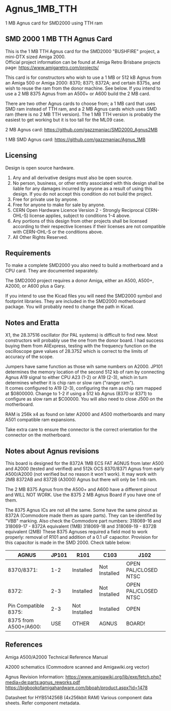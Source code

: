 # Agnus_1MB_TTH
1 MB Agnus card for SMD2000 using TTH ram

## SMD 2000 1 MB TTH Agnus Card
This is the 1 MB TTH Agnus card for the SMD2000 "BUSHFIRE" project, a mini-DTX sized Amiga 2000.  
Official project information can be found at Amiga Retro Brisbane projects page:
https://www.amigaretro.com/projects/

This card is for constructors who wish to use a 1 MB or 512 kB Agnus from an Amiga 500 or Amiga 2000: 8370; 8371; 8372A; and certain 8375s, and wish to reuse the ram from the donor machine.  See below.
If you intend to use a 2 MB 8375 Agnus from an A500+ or A600 build the 2 MB card.

There are two other Agnus cards to choose from; a 1 MB card that uses SMD ram instead of TTH ram, and a 2 MB Agnus cards which uses SMD ram (there is no 2 MB TTH version).  The 1 MB TTH version is probably the easiest to get working but it is too tall for the ML09 case.

2 MB Agnus card: https://github.com/gazzmaniac/SMD2000_Agnus2MB 

1 MB SMD Agnus card: https://github.com/gazzmaniac/Agnus_1MB 


## Licensing
Design is open source hardware.
1. Any and all derivative designs must also be open source.
2. No person, business, or other entity associated with this design shall be liable for any damages incurred by anyone as a result of using this design.  If you do not accept this condition do not build the project.
3. Free for private use by anyone.
4. Free for anyone to make for sale by anyone.
5. CERN Open Hardware Licence Version 2 - Strongly Reciprocal CERN-OHL-S) license applies, subject to conditions 1-4 above.
6. Any portions of this design from other projects shall be licensed according to their respective licenses if their licenses are not compatible with CERN-OHL-S or the conditions above.
7. All Other Rights Reserved.

## Requirements
To make a complete SMD2000 you also need to build a motherboard and a CPU card.  They are documented separately.

The SMD2000 project requires a donor Amiga, either an A500, A500+, A2000, or A600 plus a Gary.

If you intend to use the Kicad files you will need the SMD2000 symbol and footprint libraries.  They are included in the SMD2000 motherboard package.  You will probably need to change the path in Kicad.

## Notes and Eratta
X1, the 28.37516 oscillator (for PAL systems) is difficult to find new.  Most constructors will probably use the one from the donor board.  I had success buying them from AliExpress, testing with the frequency function on the oscilloscope gave values of 28.3752 which is correct to the limits of accuracy of the scope.  

Jumpers have same function as those wih same numbers on A2000.
JP101 determines the memory location of the second 512 kb of ram by connecting Agnus A19 signal to either CPU A23 (1-2) or A19 (2-3), which in turn determines whether it is chip ram or slow ram ("ranger ram").  
It comes configured to A19 (2-3), configuring the ram as chip ram mapped at $0800000.  Change to 1-2 if using a 512 kb Agnus (8370 or 8371) to configure as slow ram at $C00000.  You will also need to close J500 on the motherboard.

RAM is 256k x4 as found on later A2000 and A500 motherboards and many A501 compatible ram expansions.

Take extra care to ensure the connector is the correct orientation for the connector on the motherboard.

## Notes about Agnus revisions
This board is designed for the 8372A 1MB ECS FAT AGNUS from later A500 and A2000 (tested and verified) and 512k OCS 8370/8371 Agnus from early A500/A2000 (not verified but no reason it won't work).  It may work with 2MB 8372AB and 8372B (A3000) Agnus but there will only be 1 mb ram.

The 2 MB 8375 Agnus from the A500+ and A600 have a different pinout and WILL NOT WORK.  Use the 8375 2 MB Agnus Board if you have one of them.

The 8375 Agnus ICs are not all the same.  Some have the same pinout as 8372A (Commodore made them as spare parts).  They can be identified by "VBB" marking.  Also check the Commodore part numbers:
318069-16 and 318069-17 - 8372A equivalent (1MB)
318069-18 and 318069-19 - 8372B equivalent (2MB)
These 8375 Agnuses required a field mod to work properly: removal of R101 and addition of a 0.1 uF capacitor.  Provision for this capacitor is made in the SMD 2000.  Check table below:

| AGNUS	|	JP101	| R101	|	C103	|	J102 |
|-------|-------|-------|-------|------|
| 8370/8371:	|	1-2	| Installed	| Not Installed	| OPEN PAL/CLOSED NTSC |
| 8372:	| 2-3	| Installed	| Not Installed	| OPEN PAL/CLOSED NTSC |
| Pin Compatible 8375:	| 2-3	| Not Installed	| Installed	| OPEN |
| 8375 from A500+/A600:	| USE | OTHER | AGNUS | BOARD! |


## References
Amiga A500/A2000 Technical Reference Manual

A2000 schematics (Commodore scanned and Amigawiki.org vector)

Agnus Revision Information:
https://www.amigawiki.org/lib/exe/fetch.php?media=de:parts:agnus_reworks.pdf
https://bigbookofamigahardware.com/bboah/product.aspx?id=1478

Datasheet for HYB514256B (4x256kbit RAM)
Various component data sheets.  Refer component metadata.
